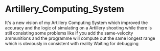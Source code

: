 # Artillery_Computing_System
It's a new vision of my Artillery Computing System which improved the accuracy and the logic of simulating on a Artillery shooting
while there is still consisting some problems like 
if you add the same-velocity ammunitions and the programme will compute out the same longest range which is obviously in consistent with reality
Waiting for debugging
